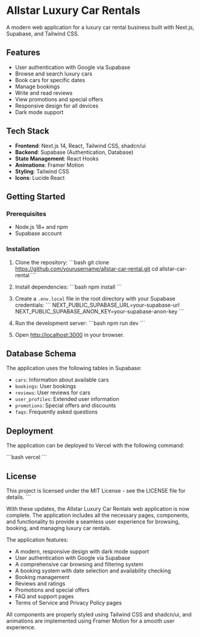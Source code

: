 # Allstar Luxury Car Rentals

A modern web application for a luxury car rental business built with Next.js, Supabase, and Tailwind CSS.

## Features

- User authentication with Google via Supabase
- Browse and search luxury cars
- Book cars for specific dates
- Manage bookings
- Write and read reviews
- View promotions and special offers
- Responsive design for all devices
- Dark mode support

## Tech Stack

- **Frontend**: Next.js 14, React, Tailwind CSS, shadcn/ui
- **Backend**: Supabase (Authentication, Database)
- **State Management**: React Hooks
- **Animations**: Framer Motion
- **Styling**: Tailwind CSS
- **Icons**: Lucide React

## Getting Started

### Prerequisites

- Node.js 18+ and npm
- Supabase account

### Installation

1. Clone the repository:
   \`\`\`bash
   git clone https://github.com/yourusername/allstar-car-rental.git
   cd allstar-car-rental
   \`\`\`

2. Install dependencies:
   \`\`\`bash
   npm install
   \`\`\`

3. Create a `.env.local` file in the root directory with your Supabase credentials:
   \`\`\`
   NEXT_PUBLIC_SUPABASE_URL=your-supabase-url
   NEXT_PUBLIC_SUPABASE_ANON_KEY=your-supabase-anon-key
   \`\`\`

4. Run the development server:
   \`\`\`bash
   npm run dev
   \`\`\`

5. Open [http://localhost:3000](http://localhost:3000) in your browser.

## Database Schema

The application uses the following tables in Supabase:

- `cars`: Information about available cars
- `bookings`: User bookings
- `reviews`: User reviews for cars
- `user_profiles`: Extended user information
- `promotions`: Special offers and discounts
- `faqs`: Frequently asked questions

## Deployment

The application can be deployed to Vercel with the following command:

\`\`\`bash
vercel
\`\`\`

## License

This project is licensed under the MIT License - see the LICENSE file for details.
\`\`\`

With these updates, the Allstar Luxury Car Rentals web application is now complete. The application includes all the necessary pages, components, and functionality to provide a seamless user experience for browsing, booking, and managing luxury car rentals.

The application features:
- A modern, responsive design with dark mode support
- User authentication with Google via Supabase
- A comprehensive car browsing and filtering system
- A booking system with date selection and availability checking
- Booking management
- Reviews and ratings
- Promotions and special offers
- FAQ and support pages
- Terms of Service and Privacy Policy pages

All components are properly styled using Tailwind CSS and shadcn/ui, and animations are implemented using Framer Motion for a smooth user experience.
